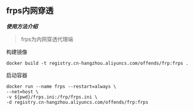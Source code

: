 ## **frps内网穿透**

***使用方法介绍***

> frps为内网穿透代理端

构建镜像

```
docker build -t registry.cn-hangzhou.aliyuncs.com/offends/frp:frps .
```

启动容器

```
docker run --name frps --restart=always \
--net=host \
-v ${pwd}/frps.ini:/frp/frps.ini \
-d registry.cn-hangzhou.aliyuncs.com/offends/frp:frps
```

